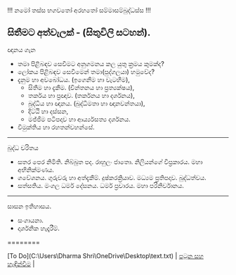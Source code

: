 !!! නමෝ තස්ස භගවතෝ අරහතෝ සම්මාසම්බුද්ධස්ස !!!
## සිතීමට අත්වැලක් - (සිතුවිලි සටහන්).

ඥානය ගැන
- තමා පිළිබඳව සෙවීමට අනුගමනය කල යුතු ක්‍රමය කුමක්ද?
- ලෝකය පිළිබඳව සෙවීමෙන් තමා(පුද්ගලයා) හමුවේද?
- දැනුම හා අවබෝධය. (ඉගෙනීම හා වැටහීම),
  - සිතීම හා දැකීම.  (චින්තනය හා ප්‍රත්‍යක්ෂය),
  - තර්කය හා ප්‍රඥාව. (තර්කනය හා දර්ශනය),
  - බුද්ධිය හා ඥානය. (බුද්ධිමතා හා ඥානවන්තයා),
  - දිට්ඨි හා දස්සන,
  - මජ්ජිම පටිපදාව හා ආර්ය්‍යසත්‍ය දර්ශනය.
- විමුක්තිය හා රහතන්වහන්සේ.

-------
බුද්ධ චරිතය
- සතර පෙර නිමිති. නිබ්බුත පද. රාහුලං ජාතො. නිලියන්ගේ විප්‍රකාරය. මහා අභිනික්මණය.
- ගවේශනය. ගුරුවරු හා අත්දැකීම්. දුෂ්කරක්‍රියාව. මධ්‍යම ප්‍රතිපදාව. බුද්ධත්වය.
- සත්සතිය. මංගල ධර්ම දේසනය. ධර්ම ප්‍රචාරය. මහා පරිනිර්වානය.

-------
සාසන ඉතිහාසය.
- සංගායනා.
- දාර්ශනික හැදෑරීම්.

========


[To Do](C:\Users\Dharma Shri\OneDrive\Desktop\text.txt‍‍) |
[පටුන සහ හැඳින්වීම](/page0.md) |

